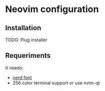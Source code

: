 # Neovim configuration

## Installation

TODO: Plug installer

## Requeriments

It needs:
- [nerd font](https://github.com/ryanoasis/nerd-fonts)
- 256 color terminal support or use nvim-qt
